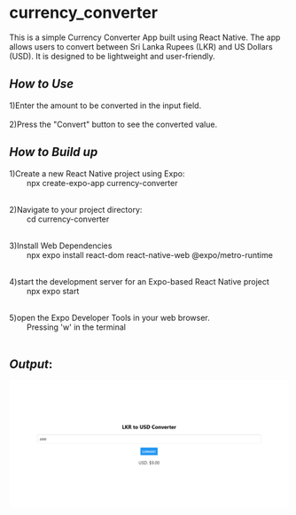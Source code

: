 # currency_converter
This is a simple Currency Converter App built using React Native. The app allows users to convert between Sri Lanka Rupees (LKR) and US Dollars (USD). It is designed to be lightweight and user-friendly. 

## _**How to Use**_

1)Enter the amount to be converted in the input field.<br><br>
2)Press the "Convert" button to see the converted value.

## _**How to Build up**_ 
1)Create a new React Native project using Expo:<br>
&nbsp;&nbsp;&nbsp;&nbsp;&nbsp;&nbsp;&nbsp;&nbsp;npx create-expo-app currency-converter<br><br>

2)Navigate to your project directory:<br>
    &nbsp;&nbsp;&nbsp;&nbsp;&nbsp;&nbsp;&nbsp;&nbsp;cd currency-converter<br><br>

3)Install Web Dependencies<br>
    &nbsp;&nbsp;&nbsp;&nbsp;&nbsp;&nbsp;&nbsp;&nbsp;npx expo install react-dom react-native-web @expo/metro-runtime<br><br>

4)start the development server for an Expo-based React Native project<br>
    &nbsp;&nbsp;&nbsp;&nbsp;&nbsp;&nbsp;&nbsp;&nbsp;npx expo start<br><br>

5)open the Expo Developer Tools in your web browser.<br>
    &nbsp;&nbsp;&nbsp;&nbsp;&nbsp;&nbsp;&nbsp;&nbsp;Pressing 'w' in the terminal <br><br>

## _**Output**_:


![alt text](<Screenshot 2024-12-23 154054.png>)
